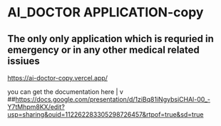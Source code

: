 # AI_DOCTOR APPLICATION-copy

## The only only application which is requried in emergency or in any other medical related issiues


https://ai-doctor-copy.vercel.app/


you can get the documentation here |
                                   v
                                  ##https://docs.google.com/presentation/d/1ziBq81iNgybsiCHAl-00_-Y7tMhpm8KX/edit?usp=sharing&ouid=112262283305298726457&rtpof=true&sd=true
